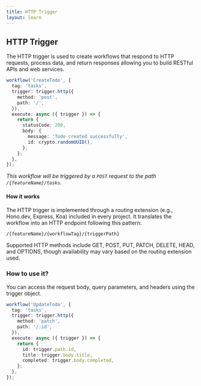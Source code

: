 ```yaml
---
title: HTTP Trigger
layout: learn
---
```


## HTTP Trigger

The HTTP trigger is used to create workflows that respond to HTTP requests, process data, and return responses allowing you to build RESTful APIs and web services.

```ts
workflow('CreateTodo', {
  tag: 'tasks',
  trigger: trigger.http({
    method: 'post',
    path: '/',
  }),
  execute: async ({ trigger }) => {
    return {
      statusCode: 200,
      body: {
        message: 'Todo created successfully',
        id: crypto.randomUUID(),
      },
    };
  },
});
```

_This workflow will be triggered by a `POST` request to the path `/{featureName}/tasks`._

#### How it works

The HTTP trigger is implemented through a routing extension (e.g., Hono.dev, Express, Koa) included in every project. It translates the workflow into an HTTP endpoint following this pattern:

```bash
/{featureName}/{workflowTag}/{triggerPath}
```

Supported HTTP methods include GET, POST, PUT, PATCH, DELETE, HEAD, and OPTIONS, though availability may vary based on the routing extension used.

### How to use it?

You can access the request body, query parameters, and headers using the trigger object.

```ts
workflow('UpdateTodo', {
  tag: 'tasks',
  trigger: trigger.http({
    method: 'patch',
    path: '/:id',
  }),
  execute: async ({ trigger }) => {
    return {
      id: trigger.path.id,
      title: trigger.body.title,
      completed: trigger.body.completed,
    };
  },
});
```
